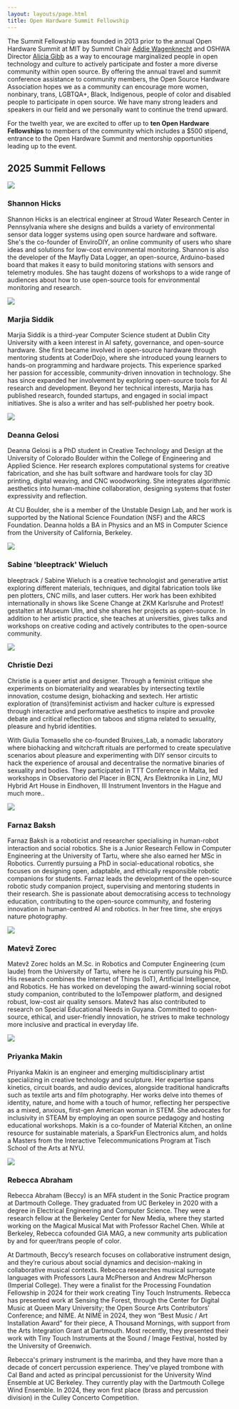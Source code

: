 ```yaml
---
layout: layouts/page.html
title: Open Hardware Summit Fellowship
---
```


The Summit Fellowship was founded in 2013 prior to the annual Open Hardware Summit at MIT by Summit Chair [Addie Wagenknecht](http://placesiveneverbeen.com/) and OSHWA Director [Alicia Gibb](http://aliciagibb.com/) as a way to encourage marginalized people in open technology and culture to actively participate and foster a more diverse community within open source. By offering the annual travel and summit conference assistance to community members, the Open Source Hardware Association hopes we as a community can encourage more women, nonbinary, trans, LGBTQA+, Black, Indigenous, people of color and disabled people to participate in open source. We have many strong leaders and speakers in our field and we personally want to continue the trend upward.

For the twelth year, we are excited to offer up to **ten Open Hardware Fellowships** to members of the community which includes a $500 stipend, entrance to the Open Hardware Summit and mentorship opportunities leading up to the event.

## 2025 Summit Fellows

<div class="cool-person">
    <img src="/static/images/shannon-hicks.jpg" class="has-outlined-shadow">
    <div>
        <h3>Shannon Hicks</h3>
        <ul class="details">
        </ul>
        <p>
           Shannon Hicks is an electrical engineer at Stroud Water Research Center in Pennsylvania where she designs and builds a variety of environmental sensor data logger systems using open source hardware and software.  She's the co-founder of EnviroDIY, an online community of users who share ideas and solutions for low-cost environmental monitoring.  Shannon is also the developer of the Mayfly Data Logger, an open-source, Arduino-based board that makes it easy to build monitoring stations with sensors and telemetry modules.  She has taught dozens of workshops to a wide range of audiences about how to use open-source tools for environmental monitoring and research.  
        </p>
    </div>
    </div>
<div class="cool-person">
    <img src="/static/images/marjia-siddik.jpeg" class="has-outlined-shadow">
    <div>
        <h3>Marjia Siddik</h3>
        <ul class="details">
        </ul>
        <p>
           Marjia Siddik is a third-year Computer Science student at Dublin City University with a keen interest in AI safety, governance, and open-source hardware. She first became involved in open-source hardware through mentoring students at CoderDojo, where she introduced young learners to hands-on programming and hardware projects. This experience sparked her passion for accessible, community-driven innovation in technology. She has since expanded her involvement by exploring open-source tools for AI research and development. Beyond her technical interests, Marjia has published research, founded startups, and engaged in social impact initiatives. She is also a writer and has self-published her poetry book.
        </p>
    </div>
    </div>
<div class="cool-person">
    <img src="/static/images/DeannaGelosi-square.png" class="has-outlined-shadow">
    <div>
        <h3>Deanna Gelosi</h3>
        <ul class="details">
        </ul>
        <p>
           Deanna Gelosi is a PhD student in Creative Technology and Design at the University of Colorado Boulder within the College of Engineering and Applied Science. Her research explores computational systems for creative fabrication, and she has built software and hardware tools for clay 3D printing, digital weaving, and CNC woodworking. She integrates algorithmic aesthetics into human-machine collaboration, designing systems that foster expressivity and reflection.

At CU Boulder, she is a member of the Unstable Design Lab, and her work is supported by the National Science Foundation (NSF) and the ARCS Foundation. Deanna holds a BA in Physics and an MS in Computer Science from the University of California, Berkeley.
        </p>
     </div>
    </div>
<div class="cool-person">
    <img src="/static/images/Sabine-welch.jpg" class="has-outlined-shadow">
    <div>
        <h3>Sabine 'bleeptrack' Wieluch</h3>
        <ul class="details">
        </ul>
        <p>
           bleeptrack / Sabine Wieluch is a creative technologist and generative artist exploring different materials, techniques, and digital fabrication tools like pen plotters, CNC mills, and laser cutters. Her work has been exhibited internationally in shows like Scene Change at ZKM Karlsruhe and Protest! gestalten at Museum Ulm, and she shares her projects as open-source. In addition to her artistic practice, she teaches at universities, gives talks and workshops on creative coding and actively contributes to the open-source community.
        </p>
      </div>
      </div>
<div class="cool-person">
    <img src="/static/images/cris-dezi.JPG" class="has-outlined-shadow">
    <div>
        <h3>Christie Dezi</h3>
        <ul class="details">
        </ul>
        <p>
           Christie is a queer artist and designer.
Through a feminist critique she experiments on biomateriality and wearables by intersecting textile innovation, costume design, biohacking and sextech.
Her artistic exploration of (trans)feminist activism and hacker culture is expressed through interactive and performative aesthetics to inspire and provoke debate and critical reflection on taboos and stigma related to sexuality, pleasure and hybrid identities.

With Giulia Tomasello she co-founded Bruixes_Lab, a nomadic laboratory where biohacking and witchcraft rituals are performed to create speculative scenarios about pleasure and experimenting with DIY sensor circuits to hack the experience of arousal and decentralise the normative binaries of sexuality and bodies.
They participated in TTT Conference in Malta, led workshops in Observatorio del Placer in BCN, Ars Elektronika in Linz, MU Hybrid Art House in Eindhoven, III Instrument Inventors in the Hague and much more..
        </p>
  </div>
    </div>
<div class="cool-person">
    <img src="/static/images/farnaz-baksh.jpg" class="has-outlined-shadow">
    <div>
        <h3>Farnaz Baksh</h3>
        <ul class="details">
        </ul>
        <p>
           Farnaz Baksh is a roboticist and researcher specialising in human-robot interaction and social robotics. She is a Junior Research Fellow in Computer Engineering at the University of Tartu, where she also earned her MSc in Robotics. Currently pursuing a PhD in social-educational robotics, she focuses on designing open, adaptable, and ethically responsible robotic companions for students.
Farnaz leads the development of the open-source robotic study companion project, supervising and mentoring students in their research. She is passionate about democratising access to technology education, contributing to the open-source community, and fostering innovation in human-centred AI and robotics. In her free time, she enjoys nature photography.
        </p>
      </div>
      </div>
<div class="cool-person">
    <img src="/static/images/matvz_Zorec.jpeg" class="has-outlined-shadow">
    <div>
        <h3>Matevž Zorec</h3>
        <ul class="details">
        </ul>
        <p>
           Matevž Zorec holds an M.Sc. in Robotics and Computer Engineering (cum laude) from the University of Tartu, where he is currently pursuing his PhD. His research combines the Internet of Things (IoT), Artificial Intelligence, and Robotics. He has worked on developing the award-winning social robot study companion, contributed to the IoTempower platform, and designed robust, low-cost air quality sensors. Matevž has also contributed to research on Special Educational Needs in Guyana. Committed to open-source, ethical, and user-friendly innovation, he strives to make technology more inclusive and practical in everyday life.
        </p>
        </div>
        </div>
<div class="cool-person">
    <img src="/static/images/priyanka_makin.JPG" class="has-outlined-shadow">
    <div>
        <h3>Priyanka Makin</h3>
        <ul class="details">
        </ul>
        <p>
           Priyanka Makin is an engineer and emerging multidisciplinary artist specializing in creative technology and sculpture. Her expertise spans kinetics, circuit boards, and audio devices, alongside traditional handicrafts such as textile arts and film photography.
Her works delve into themes of identity, nature, and home with a touch of humor, reflecting her perspective as a mixed, anxious, first-gen American woman in STEM. She advocates for inclusivity in STEAM by employing an open source pedagogy and hosting educational workshops.
Makin is a co-founder of Material Kitchen, an online resource for sustainable materials, a SparkFun Electronics alum, and holds a Masters from the Interactive Telecommunications Program at Tisch School of the Arts at NYU.
        </p>
</div>
 </div>
<div class="cool-person">
    <img src="/static/images/beccy_abraham.JPG" class="has-outlined-shadow">
    <div>
        <h3>Rebecca Abraham</h3>
        <ul class="details">
        </ul>
        <p>
           Rebecca Abraham (Beccy) is an MFA student in the Sonic Practice program at Dartmouth College. They graduated from UC Berkeley in 2020 with a degree in Electrical Engineering and Computer Science. They were a research fellow at the Berkeley Center for New Media, where they started working on the Magical Musical Mat with Professor Rachel Chen. While at Berkeley, Rebecca cofounded GIA MAG, a new community arts publication by and for queer/trans people of color. 

At Dartmouth, Beccy’s research focuses on collaborative instrument design, and they’re curious about social dynamics and decision-making in collaborative musical contexts. Rebecca researches musical surrogate languages with Professors Laura McPherson and Andrew McPherson (Imperial College). They were a finalist for the Processing Foundation Fellowship in 2024 for their work creating Tiny Touch Instruments. Rebecca has presented work at Sensing the Forest, through the Center for Digital Music at Queen Mary University; the Open Source Arts Contributors’ Conference; and NIME. At NIME in 2024, they won “Best Music / Art Installation Award” for their piece, A Thousand Mornings, with support from the Arts Integration Grant at Dartmouth. Most recently, they presented their work with Tiny Touch Instruments at the Sound / Image Festival, hosted by the University of Greenwich. 

Rebecca's primary instrument is the marimba, and they have more than a decade of concert percussion experience. They've played trombone with Cal Band and acted as principal percussionist for the University Wind Ensemble at UC Berkeley. They currently play with the Dartmouth College Wind Ensemble. In 2024, they won first place (brass and percussion division) in the Culley Concerto Competition.
        </p>
